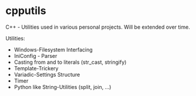 # cpputils
C++ - Utilities used in various personal projects. Will be extended over time.

Utilities:
- Windows-Filesystem Interfacing
- IniConfig - Parser
- Casting from and to literals (str_cast, stringify)
- Template-Trickery
- Variadic-Settings Structure
- Timer
- Python like String-Utilities (split, join, ...)
